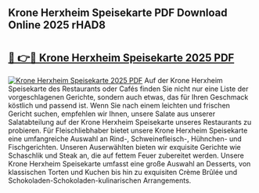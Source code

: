 ## Krone Herxheim Speisekarte PDF Download Online 2025 rHAD8

# <h2><a href="http://gc91wo.nevu.top/?p=Krone+Herxheim+Speisekarte">🔗 👉🔴 Krone Herxheim Speisekarte 2025 PDF</a></h2>

[![Krone Herxheim Speisekarte 2025 PDF](https://i.imgur.com/dBaPXMq.png)](http://gc91wo.nevu.top/?p=Krone+Herxheim+Speisekarte)
Auf der Krone Herxheim Speisekarte des Restaurants oder Cafés finden Sie nicht nur eine Liste der vorgeschlagenen Gerichte, sondern auch etwas, das für Ihren Geschmack köstlich und passend ist. Wenn Sie nach einem leichten und frischen Gericht suchen, empfehlen wir Ihnen, unsere Salate aus unserer Salatabteilung auf der Krone Herxheim Speisekarte unseres Restaurants zu probieren. Für Fleischliebhaber bietet unsere Krone Herxheim Speisekarte eine umfangreiche Auswahl an Rind-, Schweinefleisch-, Hühnchen- und Fischgerichten. Unseren Auserwählten bieten wir exquisite Gerichte wie Schaschlik und Steak an, die auf fettem Feuer zubereitet werden. Unsere Krone Herxheim Speisekarte umfasst eine große Auswahl an Desserts, von klassischen Torten und Kuchen bis hin zu exquisiten Crème Brûlée und Schokoladen-Schokoladen-kulinarischen Arrangements.
